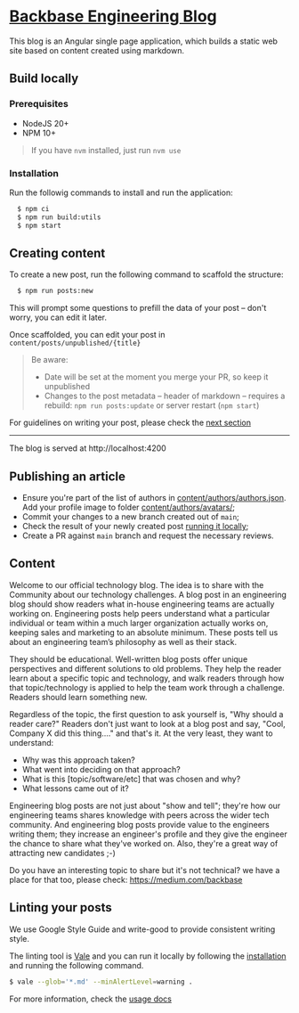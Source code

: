 # [Backbase Engineering Blog](https://engineering.backbase.com)

This blog is an Angular single page application, which builds a static web site based on content created using markdown.

## Build locally

### Prerequisites

- NodeJS 20+
- NPM 10+

> If you have `nvm` installed, just run `nvm use`

### Installation 

Run the followig commands to install and run the application:

```bash
  $ npm ci
  $ npm run build:utils
  $ npm start
```

## Creating content

To create a new post, run the following command to scaffold the structure:

```bash
  $ npm run posts:new
```

This will prompt some questions to prefill the data of your post – don't worry, you can edit it later.

Once scaffolded, you can edit your post in `content/posts/unpublished/{title}`

> Be aware:
> - Date will be set at the moment you merge your PR, so keep it unpublished
> - Changes to the post metadata – header of markdown – requires a rebuild: `npm run posts:update` or server restart (`npm start`)

For guidelines on writing your post, please check the [next section](#content)

---

The blog is served at http://localhost:4200

## Publishing an article

* Ensure you're part of the list of authors in [content/authors/authors.json](content/authors/authors.json). Add your profile image to folder [content/authors/avatars/](content/authors/avatars/);
* Commit your changes to a new branch created out of `main`;
* Check the result of your newly created post [running it locally](#build-locally);
* Create a PR against `main` branch and request the necessary reviews.

## Content

Welcome to our official technology blog. The idea is to share with the Community about our technology challenges. A blog post in an engineering blog should show readers what in-house engineering teams are actually working on. Engineering posts help peers understand what a particular individual or team within a much larger organization actually works on, keeping sales and marketing to an absolute minimum. These posts tell us about an engineering team’s philosophy as well as their stack.

They should be educational. Well-written blog posts offer unique perspectives and different solutions to old problems. They help the reader learn about a specific topic and technology, and walk readers through how that topic/technology is applied to help the team work through a challenge. Readers should learn something new. 

Regardless of the topic, the first question to ask yourself is, "Why should a reader care?" Readers don't just want to look at a blog post and say, "Cool, Company X did this thing...." and that's it. At the very least, they want to understand:

- Why was this approach taken?  
- What went into deciding on that approach?  
- What is this [topic/software/etc] that was chosen and why?  
- What lessons came out of it? 
 
Engineering blog posts are not just about "show and tell"; they're how our engineering teams shares knowledge with peers across the wider tech community. And engineering blog posts provide value to the engineers writing them; they increase an engineer's profile and they give the engineer the chance to share what they've worked on. Also, they're a great way of attracting new candidates ;-)

Do you have an interesting topic to share but it's not technical? we have a place for that too, please check: https://medium.com/backbase

## Linting your posts

We use Google Style Guide and write-good to provide consistent writing style.

The linting tool is [Vale](https://github.com/errata-ai/vale) and you can run it locally by following the [installation](https://vale.sh/docs/vale-cli/installation/) and running the following command.


```bash
$ vale --glob='*.md' --minAlertLevel=warning .
```

For more information, check the [usage docs](https://docs.errata.ai/vale/cli)

